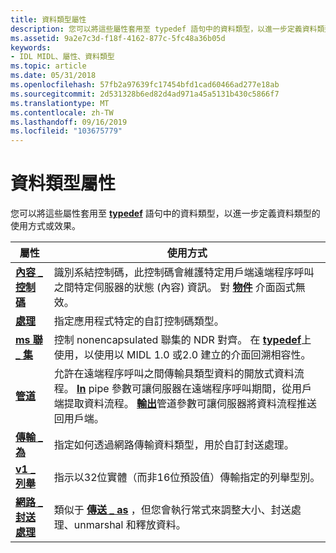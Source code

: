 ```yaml
---
title: 資料類型屬性
description: 您可以將這些屬性套用至 typedef 語句中的資料類型，以進一步定義資料類型的使用方式或效果。
ms.assetid: 9a2e7c3d-f18f-4162-877c-5fc48a36b05d
keywords:
- IDL MIDL、屬性、資料類型
ms.topic: article
ms.date: 05/31/2018
ms.openlocfilehash: 57fb2a97639fc17454bfd1cad60466ad277e18ab
ms.sourcegitcommit: 2d531328b6ed82d4ad971a45a5131b430c5866f7
ms.translationtype: MT
ms.contentlocale: zh-TW
ms.lasthandoff: 09/16/2019
ms.locfileid: "103675779"
---
```

# <a name="data-type-attributes"></a>資料類型屬性

您可以將這些屬性套用至 [**typedef**](typedef.md) 語句中的資料類型，以進一步定義資料類型的使用方式或效果。



| 屬性                                 | 使用方式                                                                                                                                                                                                                                                                                                                      |
|-------------------------------------------|----------------------------------------------------------------------------------------------------------------------------------------------------------------------------------------------------------------------------------------------------------------------------------------------------------------------------|
| [**內容 \_ 控制碼**](context-handle.md) | 識別系結控制碼，此控制碼會維護特定用戶端遠端程序呼叫之間特定伺服器的狀態 (內容) 資訊。 對 [**物件**](object.md) 介面函式無效。                                                                                                         |
| [**處理**](handle.md)                  | 指定應用程式特定的自訂控制碼類型。                                                                                                                                                                                                                                                                |
| [**ms 聯 \_ 集**](-ms-union.md)            | 控制 nonencapsulated 聯集的 NDR 對齊。 在 [**typedef**](typedef.md)上使用，以使用以 MIDL 1.0 或2.0 建立的介面回溯相容性。                                                                                                                                                            |
| [**管道**](pipe.md)                      | 允許在遠端程序呼叫之間傳輸具類型資料的開放式資料流程。 [**In**](in.md) pipe 參數可讓伺服器在遠端程序呼叫期間，從用戶端提取資料流程。 [**輸出**](-out.md)管道參數可讓伺服器將資料流程推送回用戶端。 |
| [**傳輸 \_ 為**](transmit-as.md)       | 指定如何透過網路傳輸資料類型，用於自訂封送處理。                                                                                                                                                                                                                                  |
| [**v1 \_ 列舉**](v1-enum.md)               | 指示以32位實體（而非16位預設值）傳輸指定的列舉型別。                                                                                                                                                                                                              |
| [**網路 \_ 封送處理**](wire-marshal.md)     | 類似于 [**傳送 \_ as**](transmit-as.md) ，但您會執行常式來調整大小、封送處理、unmarshal 和釋放資料。                                                                                                                                                                                              |



 

 

 




